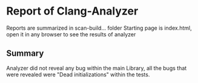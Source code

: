 # Report of Clang-Analyzer 

Reports are summarized in scan-build... folder
Starting page is index.html, open it in any browser to see the results of analyzer 

## Summary 

Analyzer did not reveal any bug within the main Library, all the bugs that were revealed were "Dead initializations" within the tests.